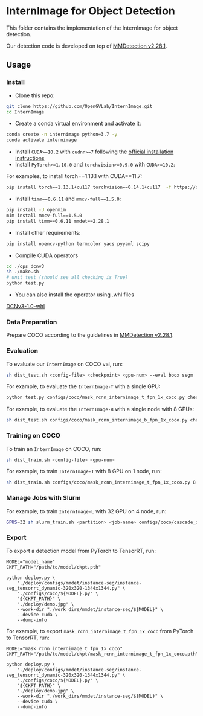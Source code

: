 # InternImage for Object Detection

This folder contains the implementation of the InternImage for object detection. 

Our detection code is developed on top of [MMDetection v2.28.1](https://github.com/open-mmlab/mmdetection/tree/v2.28.1).


## Usage

### Install

- Clone this repo:

```bash
git clone https://github.com/OpenGVLab/InternImage.git
cd InternImage
```

- Create a conda virtual environment and activate it:

```bash
conda create -n internimage python=3.7 -y
conda activate internimage
```

- Install `CUDA>=10.2` with `cudnn>=7` following
  the [official installation instructions](https://docs.nvidia.com/cuda/cuda-installation-guide-linux/index.html)
- Install `PyTorch>=1.10.0` and `torchvision>=0.9.0` with `CUDA>=10.2`:

For examples, to install torch==1.13.1 with CUDA==11.7:
```bash
pip install torch==1.13.1+cu117 torchvision==0.14.1+cu117  -f https://download.pytorch.org/whl/torch_stable.html
```

- Install `timm==0.6.11` and `mmcv-full==1.5.0`:

```bash
pip install -U openmim
mim install mmcv-full==1.5.0
pip install timm==0.6.11 mmdet==2.28.1
```

- Install other requirements:

```bash
pip install opencv-python termcolor yacs pyyaml scipy
```

- Compile CUDA operators
```bash
cd ./ops_dcnv3
sh ./make.sh
# unit test (should see all checking is True)
python test.py
```
- You can also install the operator using .whl files

[DCNv3-1.0-whl](https://github.com/OpenGVLab/InternImage/releases/tag/whl_files)

### Data Preparation

Prepare COCO according to the guidelines in [MMDetection v2.28.1](https://github.com/open-mmlab/mmdetection/blob/master/docs/en/1_exist_data_model.md).


### Evaluation

To evaluate our `InternImage` on COCO val, run:

```bash
sh dist_test.sh <config-file> <checkpoint> <gpu-num> --eval bbox segm
```

For example, to evaluate the `InternImage-T` with a single GPU:

```bash
python test.py configs/coco/mask_rcnn_internimage_t_fpn_1x_coco.py checkpoint_dir/det/mask_rcnn_internimage_t_fpn_1x_coco.pth --eval bbox segm
```

For example, to evaluate the `InternImage-B` with a single node with 8 GPUs:

```bash
sh dist_test.sh configs/coco/mask_rcnn_internimage_b_fpn_1x_coco.py checkpoint_dir/det/mask_rcnn_internimage_b_fpn_1x_coco.py 8 --eval bbox segm
```

### Training on COCO

To train an `InternImage` on COCO, run:

```bash
sh dist_train.sh <config-file> <gpu-num>
```

For example, to train `InternImage-T` with 8 GPU on 1 node, run:

```bash
sh dist_train.sh configs/coco/mask_rcnn_internimage_t_fpn_1x_coco.py 8
```

### Manage Jobs with Slurm

For example, to train `InternImage-L` with 32 GPU on 4 node, run:

```bash
GPUS=32 sh slurm_train.sh <partition> <job-name> configs/coco/cascade_internimage_xl_fpn_3x_coco.py work_dirs/cascade_internimage_xl_fpn_3x_coco
```

### Export

To export a detection model from PyTorch to TensorRT, run:
```shell
MODEL="model_name"
CKPT_PATH="/path/to/model/ckpt.pth"

python deploy.py \
    "./deploy/configs/mmdet/instance-seg/instance-seg_tensorrt_dynamic-320x320-1344x1344.py" \
    "./configs/coco/${MODEL}.py" \
    "${CKPT_PATH}" \
    "./deploy/demo.jpg" \
    --work-dir "./work_dirs/mmdet/instance-seg/${MODEL}" \
    --device cuda \
    --dump-info
```

For example, to export `mask_rcnn_internimage_t_fpn_1x_coco` from PyTorch to TensorRT, run:
```shell
MODEL="mask_rcnn_internimage_t_fpn_1x_coco"
CKPT_PATH="/path/to/model/ckpt/mask_rcnn_internimage_t_fpn_1x_coco.pth"

python deploy.py \
    "./deploy/configs/mmdet/instance-seg/instance-seg_tensorrt_dynamic-320x320-1344x1344.py" \
    "./configs/coco/${MODEL}.py" \
    "${CKPT_PATH}" \
    "./deploy/demo.jpg" \
    --work-dir "./work_dirs/mmdet/instance-seg/${MODEL}" \
    --device cuda \
    --dump-info
```
